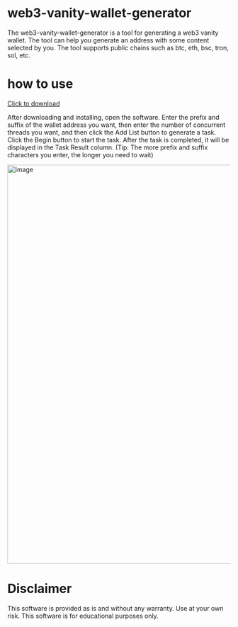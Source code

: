 # web3-vanity-wallet-generator
The web3-vanity-wallet-generator is a tool for generating a web3 vanity wallet. The tool can help you generate an address with some content selected by you. The tool supports public chains such as btc, eth, bsc, tron, sol, etc.
 
# how to use

[Click to download](https://github.com/cryptostudent999/web3-vanity-wallet-generator/releases/tag/1.0.0)

After downloading and installing, open the software. Enter the prefix and suffix of the wallet address you want, then enter the number of concurrent threads you want, and then click the Add List button to generate a task. Click the Begin button to start the task. After the task is completed, it will be displayed in the Task Result column. (Tip: The more prefix and suffix characters you enter, the longer you need to wait)

<img width="901" alt="image" src="https://github.com/user-attachments/assets/b7ad4f76-ff8b-4641-addf-a9a1cdcefa93" />



# Disclaimer

This software is provided as is and without any warranty. Use at your own risk. This software is for educational purposes only. 

